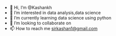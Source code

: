 - 👋 Hi, I’m @Kashankh
- 👀 I’m interested in data analysis,data science
- 🌱 I’m currently learning data science using python
- 💞️ I’m looking to collaborate on
- 📫 How to reach me sirkashan1@gmail.com

<!---
Kashankh/Kashankh is a ✨ special ✨ repository because its `README.md` (this file) appears on your GitHub profile.
You can click the Preview link to take a look at your changes.
--->
